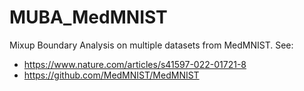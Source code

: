 # MUBA_MedMNIST

Mixup Boundary Analysis on multiple datasets from MedMNIST.
See:
- https://www.nature.com/articles/s41597-022-01721-8
- https://github.com/MedMNIST/MedMNIST

